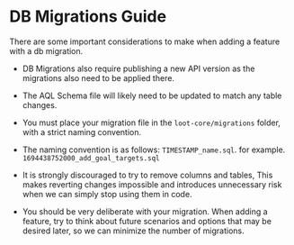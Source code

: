 # DB Migrations Guide

There are some important considerations to make when adding a feature with a db migration.

* DB Migrations also require publishing a new API version as the migrations also need to be applied there.

* The AQL Schema file will likely need to be updated to match any table changes.

* You must place your migration file in the `loot-core/migrations` folder, with a strict naming convention.

* The naming convention is as follows: `TIMESTAMP_name.sql`. for example. `1694438752000_add_goal_targets.sql`

* It is strongly discouraged to try to remove columns and tables, This makes reverting changes impossible and introduces unnecessary risk when we can simply stop using them in code.

* You should be very deliberate with your migration. When adding a feature, try to think about future scenarios and options that may be desired later, so we can minimize the number of migrations.
